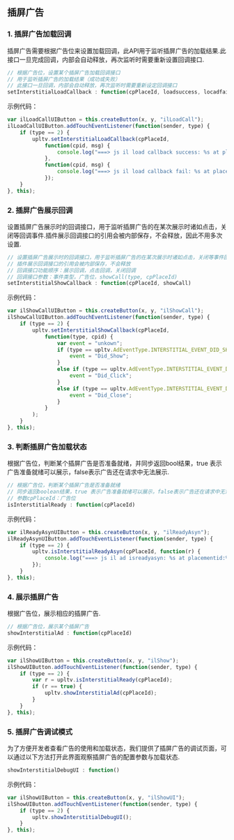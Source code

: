 ## 插屏广告
### 1. 插屏广告加载回调
插屏广告需要根据广告位来设置加载回调，此API用于监听插屏广告的加载结果.此接口一旦完成回调，内部会自动释放，再次监听时需要重新设置回调接口.
```javascript
// 根据广告位，设置某个插屏广告加载回调接口
// 用于监听插屏广告的加载结果（成功或失败）
// 此接口一旦回调，内部会自动释放，再次监听时需要重新设定回调接口
setInterstitialLoadCallback : function(cpPlaceId, loadsuccess, locadfail)
```

示例代码：
```javascript
var ilLoadCallUIButton = this.createButton(x, y, "ilLoadCall");
ilLoadCallUIButton.addTouchEventListener(function(sender, type) {
    if (type == 2) {
        upltv.setInterstitialLoadCallback(cpPlaceId,
            function(cpid, msg) {
                console.log("===> js il load callback success: %s at placementid:%s", msg, cpid);
            },
            function(cpid, msg) {
                console.log("===> js il load callback fail: %s at placementid:%s", msg, cpid);
            });
    }
}, this);
```

### 2. 插屏广告展示回调
设置插屏广告展示时的回调接口，用于监听插屏广告的在某次展示时诸如点击，关闭等回调事件.插件展示回调接口的引用会被内部保存，不会释放，因此不用多次设置.
```javascript
// 设置插屏广告展示时的回调接口，用于监听插屏广告的在某次展示时诸如点击，关闭等事件回调
// 插件展示回调接口的引用会被内部保存，不会释放
// 回调接口功能顺序：展示回调，点击回调，关闭回调
// 回调接口参数：事件类型，广告位，showCall(type, cpPlaceId)
setInterstitialShowCallback : function(cpPlaceId, showCall)
```
示例代码：
```javascript
var ilShowCallUIButton = this.createButton(x, y, "ilShowCall");
ilShowCallUIButton.addTouchEventListener(function(sender, type) {
    if (type == 2) {
        upltv.setInterstitialShowCallback(cpPlaceId, 
            function(type, cpid) {
                var event = "unkown";
                if (type == upltv.AdEventType.INTERSTITIAL_EVENT_DID_SHOW) {
                    event = "Did_Show";
                }
                else if (type == upltv.AdEventType.INTERSTITIAL_EVENT_DID_CLICK) {
                    event = "Did_Click";
                }
                else if (type == upltv.AdEventType.INTERSTITIAL_EVENT_DID_CLOSE) {
                    event = "Did_Close";
                }
            }
        );
    }
}, this);
```

### 3. 判断插屏广告加载状态
根据广告位，判断某个插屏广告是否准备就绪，并同步返回bool结果，true 表示广告准备就绪可以展示，false表示广告还在请求中无法展示.
```javascript
// 根据广告位，判断某个插屏广告是否准备就绪
// 同步返回boolean结果，true 表示广告准备就绪可以展示，false表示广告还在请求中无法展示
// 参数cpPlaceId：广告位
isInterstitialReady : function(cpPlaceId)
```

示例代码：
```javascript
var ilReadyAsynUIButton = this.createButton(x, y, "ilReadyAsyn");
ilReadyAsynUIButton.addTouchEventListener(function(sender, type) {
    if (type == 2) {
        upltv.isInterstitialReadyAsyn(cpPlaceId, function(r) {
            console.log("===> js il ad isreadyasyn: %s at placementid:%s", r, cpPlaceId);
        });
    }
}, this);
```

### 4. 展示插屏广告
根据广告位，展示相应的插屏广告.
```javascript
// 根据广告位，展示某个插屏广告
showInterstitialAd : function(cpPlaceId)
```

示例代码：
```javascript
var ilShowUIButton = this.createButton(x, y, "ilShow");
ilShowUIButton.addTouchEventListener(function(sender, type) {
    if (type == 2) {
        var r = upltv.isInterstitialReady(cpPlaceId);
        if (r == true) {
            upltv.showInterstitialAd(cpPlaceId);
        }
    }
}, this);
```

### 5. 插屏广告调试模式
为了方便开发者查看广告的使用和加载状态，我们提供了插屏广告的调试页面，可以通过以下方法打开此界面观察插屏广告的配置参数与加载状态.
```javascript
showInterstitialDebugUI : function()
```
示例代码：
```javascript
var ilShowUIButton = this.createButton(x, y, "ilShowUI");
ilShowUIButton.addTouchEventListener(function(sender, type) {
    if (type == 2) {
        upltv.showInterstitialDebugUI();
    }
}, this);
```